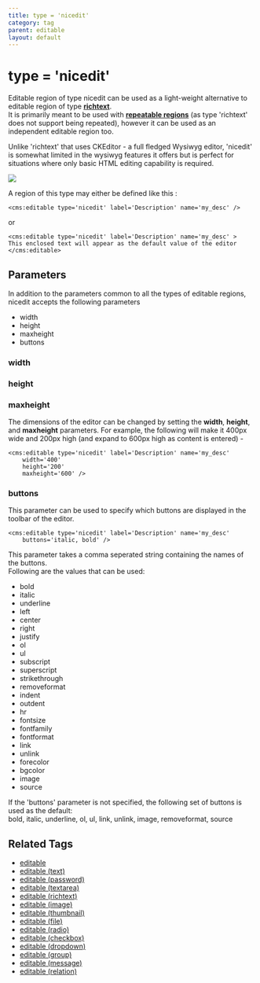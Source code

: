 ```yaml
---
title: type = 'nicedit'
category: tag
parent: editable
layout: default
---
```


# type = 'nicedit'

Editable region of type nicedit can be used as a light-weight alternative to editable region of type [**richtext**](../../richtext.html).<br/>
It is primarily meant to be used with [**repeatable regions**](../../../../concepts/repeatable-regions.html) (as type 'richtext' does not support being repeated), however it can be used as an independent editable region too.

Unlike 'richtext' that uses CKEditor - a full fledged Wysiwyg editor, 'nicedit' is somewhat limited in the wysiwyg features it offers but is perfect for situations where only basic HTML editing capability is required.

![](../../../../assets/img/contents/editable-nicedit.png)

A region of this type may either be defined like this :

```
<cms:editable type='nicedit' label='Description' name='my_desc' />
```

or

```
<cms:editable type='nicedit' label='Description' name='my_desc' >
This enclosed text will appear as the default value of the editor
</cms:editable>
```

## Parameters

In addition to the parameters common to all the types of editable regions, nicedit accepts the following parameters

*   width
*   height
*   maxheight
*   buttons

### width

### height

### maxheight

The dimensions of the editor can be changed by setting the **width**, **height**, and **maxheight** parameters. For example, the following will make it 400px wide and 200px high (and expand to 600px high as content is entered) -

```
<cms:editable type='nicedit' label='Description' name='my_desc'
    width='400'
    height='200'
    maxheight='600' />
```

### buttons

This parameter can be used to specify which buttons are displayed in the toolbar of the editor.

```
<cms:editable type='nicedit' label='Description' name='my_desc'
    buttons='italic, bold' />
```

This parameter takes a comma seperated string containing the names of the buttons.<br/>
Following are the values that can be used:

*   bold
*   italic
*   underline
*   left
*   center
*   right
*   justify
*   ol
*   ul
*   subscript
*   superscript
*   strikethrough
*   removeformat
*   indent
*   outdent
*   hr
*   fontsize
*   fontfamily
*   fontformat
*   link
*   unlink
*   forecolor
*   bgcolor
*   image
*   source

If the 'buttons' parameter is not specified, the following set of buttons is used as the default:<br/>
bold, italic, underline, ol, ul, link, unlink, image, removeformat, source

## Related Tags

*   [editable](../../../editable.html)
*   [editable (text)](../../text.html)
*   [editable (password)](../../password.html)
*   [editable (textarea)](../../textarea.html)
*   [editable (richtext)](../../richtext.html)
*   [editable (image)](../../image.html)
*   [editable (thumbnail)](../../thumbnail.html)
*   [editable (file)](../../file.html)
*   [editable (radio)](../../radio.html)
*   [editable (checkbox)](../../checkbox.html)
*   [editable (dropdown)](../../dropdown.html)
*   [editable (group)](../../group.html)
*   [editable (message)](../../message.html)
*   [editable (relation)](../../relation.html)
